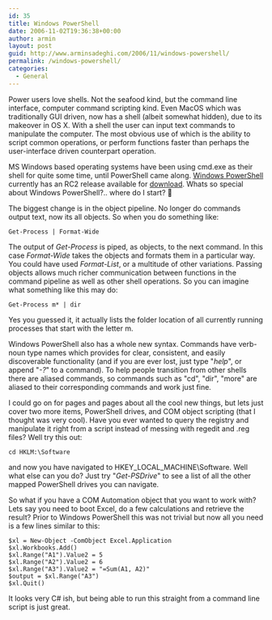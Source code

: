 ```yaml
---
id: 35
title: Windows PowerShell
date: 2006-11-02T19:36:38+00:00
author: armin
layout: post
guid: http://www.arminsadeghi.com/2006/11/windows-powershell/
permalink: /windows-powershell/
categories:
  - General
---
```

<!-- google_ad_section_start -->

Power users love shells. Not the seafood kind, but the command line interface, computer command scripting kind. Even MacOS which was traditionally GUI driven, now has a shell (albeit somewhat hidden), due to its makeover in OS X. With a shell the user can input text commands to manipulate the computer. The most obvious use of which is the ability to script common operations, or perform functions faster than perhaps the user-interface driven counterpart operation.

MS Windows based operating systems have been using cmd.exe as their shell for quite some time, until PowerShell came along. [Windows PowerShell](http://www.microsoft.com/windowsserver2003/technologies/management/powershell/default.mspx) currently has an RC2 release available for [download](http://www.microsoft.com/technet/scriptcenter/topics/msh/download.mspx). Whats so special about Windows PowerShell?.. where do I start? 🙂

<!--more-->

The biggest change is in the object pipeline. No longer do commands output text, now its all objects. So when you do something like:
  
`Get-Process | Format-Wide` 
  
The output of _Get-Process_ is piped, as objects, to the next command. In this case _Format-Wide_ takes the objects and formats them in a particular way. You could have used _Format-List_, or a multitude of other variations. Passing objects allows much richer communication between functions in the command pipeline as well as other shell operations. So you can imagine what something like this may do:

`Get-Process m* | dir`

Yes you guessed it, it actually lists the folder location of all currently running processes that start with the letter m.

Windows PowerShell also has a whole new syntax. Commands have verb-noun type names which provides for clear, consistent, and easily discoverable functionality (and if you are ever lost, just type "_help_", or append "_-?_" to a command). To help people transition from other shells there are aliased commands, so commands such as "cd", "dir", "more" are aliased to their corresponding commands and work just fine.

I could go on for pages and pages about all the cool new things, but lets just cover two more items, PowerShell drives, and COM object scripting (that I thought was very cool). Have you ever wanted to query the registry and manipulate it right from a script instead of messing with regedit and .reg files? Well try this out:

`cd HKLM:\Software`

and now you have navigated to HKEY\_LOCAL\_MACHINE\Software. Well what else can you do? Just try "_Get-PSDrive_" to see a list of all the other mapped PowerShell drives you can navigate.

So what if you have a COM Automation object that you want to work with? Lets say you need to boot Excel, do a few calculations and retrieve the result? Prior to Windows PowerShell this was not trivial but now all you need is a few lines similar to this:

```
$xl = New-Object -ComObject Excel.Application
$xl.Workbooks.Add()
$xl.Range("A1").Value2 = 5
$xl.Range("A2").Value2 = 6
$xl.Range("A3").Value2 = "=Sum(A1, A2)"
$output = $xl.Range("A3")
$xl.Quit()
```
  
It looks very C# ish, but being able to run this straight from a command line script is just great.

<!-- google_ad_section_end -->
